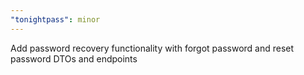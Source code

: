 ```yaml
---
"tonightpass": minor
---
```


Add password recovery functionality with forgot password and reset password DTOs and endpoints